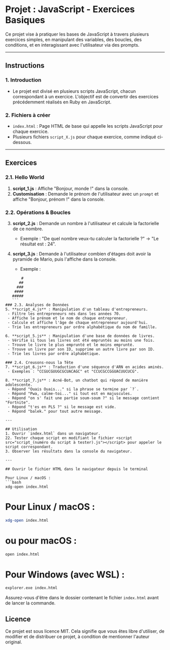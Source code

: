 # Projet : JavaScript - Exercices Basiques

Ce projet vise à pratiquer les bases de JavaScript à travers plusieurs exercices simples, en manipulant des variables, des boucles, des conditions, et en interagissant avec l'utilisateur via des prompts.

---

## Instructions

### 1. Introduction
- Le projet est divisé en plusieurs scripts JavaScript, chacun correspondant à un exercice. L'objectif est de convertir des exercices précédemment réalisés en Ruby en JavaScript.

### 2. Fichiers à créer
- `index.html` : Page HTML de base qui appelle les scripts JavaScript pour chaque exercice.
- Plusieurs fichiers `script_X.js` pour chaque exercice, comme indiqué ci-dessous.

---

## Exercices

### 2.1. Hello World
1. **script_1.js** : Affiche "Bonjour, monde !" dans la console.
2. **Customisation** : Demande le prénom de l'utilisateur avec un `prompt` et affiche "Bonjour, prénom !" dans la console.

### 2.2. Opérations & Boucles
3. **script_2.js** : Demande un nombre à l'utilisateur et calcule la factorielle de ce nombre.
   - Exemple : "De quel nombre veux-tu calculer la factorielle ?" → "Le résultat est : 24".

4. **script_3.js** : Demande à l'utilisateur combien d'étages doit avoir la pyramide de Mario, puis l'affiche dans la console.
   - Exemple :
  ```
         #
        ##
       ###
      ####
     #####
     ```
### 2.3. Analyses de Données
5. **script_4.js** : Manipulation d'un tableau d'entrepreneurs.
   - Filtre les entrepreneurs nés dans les années 70.
   - Affiche le prénom et le nom de chaque entrepreneur.
   - Calcule et affiche l'âge de chaque entrepreneur aujourd'hui.
   - Trie les entrepreneurs par ordre alphabétique du nom de famille.

6. **script_5.js** : Manipulation d'une base de données de livres.
   - Vérifie si tous les livres ont été empruntés au moins une fois.
   - Trouve le livre le plus emprunté et le moins emprunté.
   - Trouve un livre par son ID, supprime un autre livre par son ID.
   - Trie les livres par ordre alphabétique.

### 2.4. Creusons-nous la Tête
7. **script_6.js** : Traduction d'une séquence d'ARN en acides aminés.
   - Exemples : "CCGUCGUUGCGCUACAGC" et "CCUCGCCGGUACUUCUCG".

8. **script_7.js** : Acné-Bot, un chatbot qui répond de manière adolescente.
   - Répond "Ouais Ouais..." si la phrase se termine par `?`.
   - Répond "Pwa, calme-toi..." si tout est en majuscules.
   - Répond "on s' fait une partie soum-soum ?" si le message contient "Fortnite".
   - Répond "t'es en PLS ?" si le message est vide.
   - Répond "balek." pour tout autre message.

---

## Utilisation
1. Ouvrir `index.html` dans un navigateur.
22. Tester chaque script en modifiant le fichier <script src="script_(numéro du script à tester).js"></script> pour appeler le script correspondant.
3. Observer les résultats dans la console du navigateur.

---

## Ouvrir le fichier HTML dans le navigateur depuis le terminal

Pour Linux / macOS :
```bash
xdg-open index.html
```

# Pour Linux / macOS :
```bash
xdg-open index.html
```

# ou pour macOS :
```bash
open index.html
```

# Pour Windows (avec WSL) :
```bash
explorer.exe index.html
```

Assurez-vous d'être dans le dossier contenant le fichier `index.html` avant de lancer la commande.

## Licence
Ce projet est sous licence MIT. Cela signifie que vous êtes libre d'utiliser, de modifier et de distribuer ce projet, à condition de mentionner l'auteur original. 





